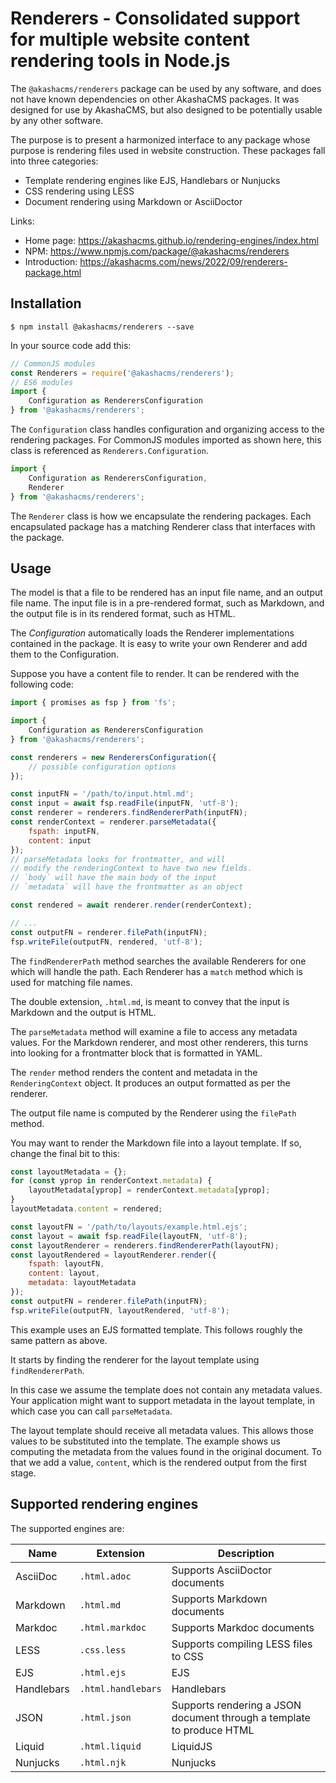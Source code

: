 # Renderers - Consolidated support for multiple website content rendering tools in Node.js

The `@akashacms/renderers` package can be used by any software, and does not have known dependencies on other AkashaCMS packages.  It was designed for use by AkashaCMS, but also designed to be potentially usable by any other software.

The purpose is to present a harmonized interface to any package whose purpose is rendering files used in website construction.  These packages fall into three categories:

* Template rendering engines like EJS, Handlebars or Nunjucks
* CSS rendering using LESS
* Document rendering using Markdown or AsciiDoctor

Links:

* Home page: https://akashacms.github.io/rendering-engines/index.html
* NPM: https://www.npmjs.com/package/@akashacms/renderers
* Introduction: https://akashacms.com/news/2022/09/renderers-package.html

## Installation

```
$ npm install @akashacms/renderers --save
```

In your source code add this:

```js
// CommonJS modules
const Renderers = require('@akashacms/renderers');
// ES6 modules
import {
    Configuration as RenderersConfiguration
} from '@akashacms/renderers';
```

The `Configuration` class handles configuration and organizing access to the rendering packages.  For CommonJS modules imported as shown here, this class is referenced as `Renderers.Configuration`.

```js
import {
    Configuration as RenderersConfiguration,
    Renderer
} from '@akashacms/renderers';
```

The `Renderer` class is how we encapsulate the rendering packages.  Each encapsulated package has a matching Renderer class that interfaces with the package.

## Usage

The model is that a file to be rendered has an input file name, and an output file name.  The input file is in a pre-rendered format, such as Markdown, and the output file is in its rendered format, such as HTML.

The _Configuration_ automatically loads the Renderer implementations contained in the package.  It is easy to write your own Renderer and add them to the Configuration.

Suppose you have a content file to render.  It can be rendered with the following code:

```js
import { promises as fsp } from 'fs';

import {
    Configuration as RenderersConfiguration
} from '@akashacms/renderers';

const renderers = new RenderersConfiguration({
    // possible configuration options
});

const inputFN = '/path/to/input.html.md';
const input = await fsp.readFile(inputFN, 'utf-8');
const renderer = renderers.findRendererPath(inputFN);
const renderContext = renderer.parseMetadata({
    fspath: inputFN,
    content: input
});
// parseMetadata looks for frontmatter, and will
// modify the renderingContext to have two new fields.
// `body` will have the main body of the input
// `metadata` will have the frontmatter as an object

const rendered = await renderer.render(renderContext);

// ...
const outputFN = renderer.filePath(inputFN);
fsp.writeFile(outputFN, rendered, 'utf-8');
```

The `findRendererPath` method searches the available Renderers for one which will handle the path.  Each Renderer has a `match` method which is used for matching file names.

The double extension, `.html.md`, is meant to convey that the input is Markdown and the output is HTML.

The `parseMetadata` method will examine a file to access any metadata values.  For the Markdown renderer, and most other renderers, this turns into looking for a frontmatter block that is formatted in YAML.

The `render` method renders the content and metadata in the `RenderingContext` object.  It produces an output formatted as per the renderer.

The output file name is computed by the Renderer using the `filePath` method.

You may want to render the Markdown file into a layout template.  If so, change the final bit to this:

```js
const layoutMetadata = {};
for (const yprop in renderContext.metadata) {
    layoutMetadata[yprop] = renderContext.metadata[yprop];
}
layoutMetadata.content = rendered;

const layoutFN = '/path/to/layouts/example.html.ejs';
const layout = await fsp.readFile(layoutFN, 'utf-8');
const layoutRenderer = renderers.findRendererPath(layoutFN);
const layoutRendered = layoutRenderer.render({
    fspath: layoutFN,
    content: layout,
    metadata: layoutMetadata
});
const outputFN = renderer.filePath(inputFN);
fsp.writeFile(outputFN, layoutRendered, 'utf-8');
```

This example uses an EJS formatted template.  This follows roughly the same pattern as above.

It starts by finding the renderer for the layout template using `findRendererPath`.

In this case we assume the template does not contain any metadata values.  Your application might want to support metadata in the layout template, in which case you can call `parseMetadata`.

The layout template should receive all metadata values.  This allows those values to be substituted into the template.  The example shows us computing the metadata from the values found in the original document.  To that we add a value, `content`, which is the rendered output from the first stage.

## Supported rendering engines

The supported engines are:

Name | Extension | Description
-----|-----------|------------
AsciiDoc | `.html.adoc` | Supports AsciiDoctor documents
Markdown | `.html.md`   | Supports Markdown documents
Markdoc  | `.html.markdoc` | Supports Markdoc documents
LESS     | `.css.less`  | Supports compiling LESS files to CSS
EJS      | `.html.ejs`  | EJS
Handlebars | `.html.handlebars` | Handlebars
JSON     | `.html.json` | Supports rendering a JSON document through a template to produce HTML
Liquid   | `.html.liquid` | LiquidJS
Nunjucks | `.html.njk`  | Nunjucks

